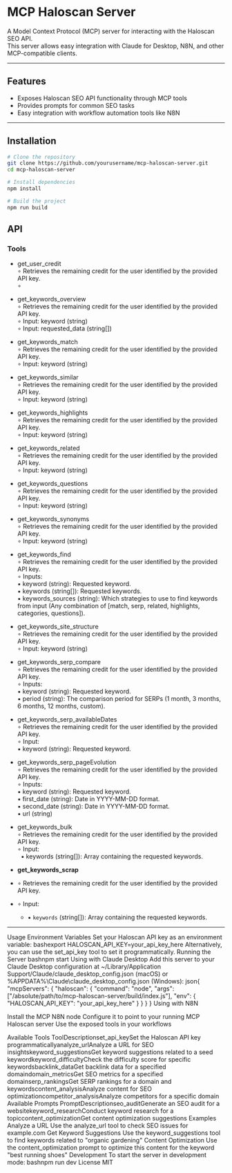# MCP Haloscan Server

A Model Context Protocol (MCP) server for interacting with the Haloscan SEO API.  
This server allows easy integration with Claude for Desktop, N8N, and other MCP-compatible clients.

---

## Features

- Exposes Haloscan SEO API functionality through MCP tools
- Provides prompts for common SEO tasks
- Easy integration with workflow automation tools like N8N

---

## Installation

```bash
# Clone the repository
git clone https://github.com/yourusername/mcp-haloscan-server.git
cd mcp-haloscan-server

# Install dependencies
npm install

# Build the project
npm run build
```

## API

### Tools

  - get_user_credit<br>
    ∘ Retrieves the remaining credit for the user identified by the provided API key.<br>
    ∘ 

  - get_keywords_overview<br>
    ∘ Retrieves the remaining credit for the user identified by the provided API key.<br>
    ∘ Input: keyword (string)<br>
    ∘ Input: requested_data (string[])<br>

  - get_keywords_match<br>
    ∘ Retrieves the remaining credit for the user identified by the provided API key.<br>
    ∘ Input: keyword (string)<br>

  - get_keywords_similar<br>
    ∘ Retrieves the remaining credit for the user identified by the provided API key.<br>
    ∘ Input: keyword (string)<br>

  - get_keywords_highlights<br>
    ∘ Retrieves the remaining credit for the user identified by the provided API key.<br>
    ∘ Input: keyword (string)<br>

  - get_keywords_related<br>
    ∘ Retrieves the remaining credit for the user identified by the provided API key.<br>
    ∘ Input: keyword (string)<br>

  - get_keywords_questions<br>
    ∘ Retrieves the remaining credit for the user identified by the provided API key.<br>
    ∘ Input: keyword (string)<br>

  - get_keywords_synonyms<br>
    ∘ Retrieves the remaining credit for the user identified by the provided API key.<br>
    ∘ Input: keyword (string)<br>

  - get_keywords_find<br>
    ∘ Retrieves the remaining credit for the user identified by the provided API key.<br>
    ∘ Inputs:<br>
        ▪ keyword (string): Requested keyword.<br>
        ▪ keywords (string[]): Requested keywords.<br>
        ▪ keywords_sources (string): Which strategies to use to find keywords from input (Any combination of [match, serp, related, highlights, categories, questions]).<br>

  - get_keywords_site_structure<br>
    ∘ Retrieves the remaining credit for the user identified by the provided API key.<br>
    ∘ Input: keyword (string)<br>

  - get_keywords_serp_compare<br>
    ∘ Retrieves the remaining credit for the user identified by the provided API key.<br>
    ∘ Inputs:<br>
        ▪ keyword (string): Requested keyword.<br>
        ▪ period (string): The comparison period for SERPs (1 month, 3 months, 6 months, 12 months, custom).<br>

  - get_keywords_serp_availableDates<br>
    ∘ Retrieves the remaining credit for the user identified by the provided API key.<br>
    ∘ Input:<br> 
        ▪ keyword (string): Requested keyword.<br>

  - get_keywords_serp_pageEvolution<br>
    ∘ Retrieves the remaining credit for the user identified by the provided API key.<br>
    ∘ Inputs:<br>
        ▪ keyword (string): Requested keyword.<br>
        ▪ first_date (string): Date in YYYY-MM-DD format.<br>
        ▪ second_date (string): Date in YYYY-MM-DD format.<br>
        ▪ url (string)<br>

  - get_keywords_bulk<br>
    ∘ Retrieves the remaining credit for the user identified by the provided API key.<br>
    ∘ Input:<br> 
    &nbsp;&nbsp;▪ keywords (string[]): Array containing the requested keywords.<br>

  - **get_keywords_scrap**
   - ∘ Retrieves the remaining credit for the user identified by the provided API key.
   - ∘ Input:
       - ▪ `keywords` (string[]): Array containing the requested keywords.

---


Usage
Environment Variables
Set your Haloscan API key as an environment variable:
bashexport HALOSCAN_API_KEY=your_api_key_here
Alternatively, you can use the set_api_key tool to set it programmatically.
Running the Server
bashnpm start
Using with Claude Desktop
Add this server to your Claude Desktop configuration at ~/Library/Application Support/Claude/claude_desktop_config.json (macOS) or %APPDATA%\Claude\claude_desktop_config.json (Windows):
json{
  "mcpServers": {
    "haloscan": {
      "command": "node",
      "args": ["/absolute/path/to/mcp-haloscan-server/build/index.js"],
      "env": {
        "HALOSCAN_API_KEY": "your_api_key_here"
      }
    }
  }
}
Using with N8N

Install the MCP N8N node
Configure it to point to your running MCP Haloscan server
Use the exposed tools in your workflows

Available Tools
ToolDescriptionset_api_keySet the Haloscan API key programmaticallyanalyze_urlAnalyze a URL for SEO insightskeyword_suggestionsGet keyword suggestions related to a seed keywordkeyword_difficultyCheck the difficulty score for specific keywordsbacklink_dataGet backlink data for a specified domaindomain_metricsGet SEO metrics for a specified domainserp_rankingsGet SERP rankings for a domain and keywordscontent_analysisAnalyze content for SEO optimizationcompetitor_analysisAnalyze competitors for a specific domain
Available Prompts
PromptDescriptionseo_auditGenerate an SEO audit for a websitekeyword_researchConduct keyword research for a topiccontent_optimizationGet content optimization suggestions
Examples
Analyze a URL
Use the analyze_url tool to check SEO issues for example.com
Get Keyword Suggestions
Use the keyword_suggestions tool to find keywords related to "organic gardening"
Content Optimization
Use the content_optimization prompt to optimize this content for the keyword "best running shoes"
Development
To start the server in development mode:
bashnpm run dev
License
MIT
